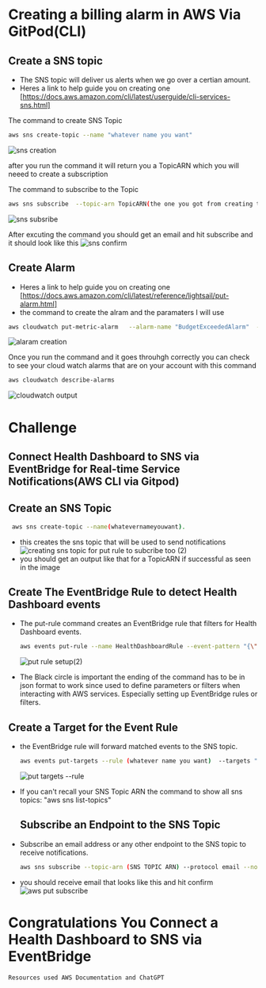 #  Creating a billing alarm in AWS Via GitPod(CLI) 

## Create a SNS topic

- The SNS topic will deliver us alerts when we go over a certian amount.
-  Heres a link to help guide you on creating one [https://docs.aws.amazon.com/cli/latest/userguide/cli-services-sns.html]

 The command to create SNS Topic
```sh 
aws sns create-topic --name "whatever name you want"
```
![sns creation](https://github.com/Jec-Ooro/aws-bootcamp-cruddur-2023/assets/32017967/34a99497-7815-4cfd-9aa5-9292ecf94cb8)

after you run the command it will return you a TopicARN which you will neeed to create a subscription 

The command to subscribe to the Topic
```sh
aws sns subscribe  --topic-arn TopicARN(the one you got from creating the SNS Topic)   --protocol email  --notification-endpoint your@email.com
```
![sns subsribe](https://github.com/Jec-Ooro/aws-bootcamp-cruddur-2023/assets/32017967/0bf43df2-0018-439e-81a6-cef0c279a496)

After excuting the command you should get an email and hit subscribe and it should look like this 
![sns confirm](https://github.com/Jec-Ooro/aws-bootcamp-cruddur-2023/assets/32017967/33347616-7e59-4f7e-afca-017bfceb2012)

## Create Alarm

-  Heres a link to help guide you on creating one [https://docs.aws.amazon.com/cli/latest/reference/lightsail/put-alarm.html]
-  the command to create the alram and the paramaters I will use
  ```sh
aws cloudwatch put-metric-alarm   --alarm-name "BudgetExceededAlarm"  --alarm-description "Alarm triggered when budget exceeds threshold"   --namespace "AWS/Billing"  --metric-name "EstimatedCharges"  --statistic Maximum   --period 86400   --threshold 30.0   --comparison-operator GreaterThanThreshold   --evaluation-periods 1   --alarm-actions arn:aws:sns:us-west-2:123456789012:arn:aws:sns:us-west-:YourTopic --dimensions Name=Budget,Value=Budget
```
![alaram creation](https://github.com/Jec-Ooro/aws-bootcamp-cruddur-2023/assets/32017967/55de5a13-3951-41ad-8652-210821818385)

Once you run the command and it goes throuhgh correctly you can check
to see your cloud watch alarms that are on your account with this command 
```sh
aws cloudwatch describe-alarms
```
![cloudwatch output](https://github.com/Jec-Ooro/aws-bootcamp-cruddur-2023/assets/32017967/8a5d8d3e-4994-4c44-a7ab-df4390cb4b36)



# Challenge   

## Connect Health Dashboard to SNS via EventBridge for Real-time Service Notifications(AWS CLI via Gitpod)



## Create an SNS Topic


```sh
 aws sns create-topic --name(whatevernameyouwant).
```
 - this creates the sns topic that will be used to send notifications
 ![creating sns topic for put rule to subcribe too (2)](https://github.com/Jec-Ooro/aws-bootcamp-cruddur-2023/assets/32017967/fee8f1e8-9fd2-47af-aa3c-2fd4731f2278)
 - you should get an output like that for a TopicARN if successful as seen in the image

  ## Create The EventBridge Rule to detect Health Dashboard events


  - The put-rule command  creates an EventBridge rule that filters for Health Dashboard events.
    ```sh
    aws events put-rule --name HealthDashboardRule --event-pattern "{\"source\": [\"aws.health\"]}"
    ```
    ![put rule setup(2)](https://github.com/Jec-Ooro/aws-bootcamp-cruddur-2023/assets/32017967/c7c325f2-adaf-4d89-abee-27c47ffd1c8f)

   - The Black circle is important the ending of the command has to be in json format to work since  used to define parameters or filters when interacting with AWS services. Especially setting up EventBridge rules or filters.


## Create a Target for the Event Rule

- the EventBridge rule will forward matched events to the SNS topic.
  ```sh
  aws events put-targets --rule (whatever name you want)  --targets "Id"="1","Arn"="(SNS TOPIC ARN you got ferom creating the SNS Topic)"
  ```
  ![put targets --rule](https://github.com/Jec-Ooro/aws-bootcamp-cruddur-2023/assets/32017967/783a7c6b-65ed-45fc-8b10-737cdeb5d751)

- If you can't recall your SNS Topic ARN the command to show all sns topics: "aws sns list-topics"

  ## Subscribe an Endpoint to the SNS Topic

- Subscribe an email address or any other endpoint to the SNS topic to receive notifications.

  ```sh
  aws sns subscribe --topic-arn (SNS TOPIC ARN) --protocol email --notification-endpoint your-email@example.com
  ```
-  you should receive email that looks like this and hit confirm 
  ![aws put subscribe](https://github.com/Jec-Ooro/aws-bootcamp-cruddur-2023/assets/32017967/e05f8928-4914-4fd9-aa50-c7336e051153)


# Congratulations You Connect a Health Dashboard to SNS via EventBridge

```sh
Resources used AWS Documentation and ChatGPT
```

    
    








 
 
